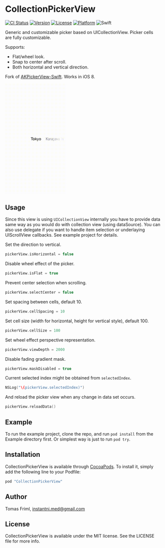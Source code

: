 # CollectionPickerView

[![CI Status](http://img.shields.io/travis/3ph/CollectionPickerView.svg?style=flat)](https://travis-ci.org/3ph/CollectionPickerView)
[![Version](https://img.shields.io/cocoapods/v/CollectionPickerView.svg?style=flat)](http://cocoapods.org/pods/CollectionPickerView)
[![License](https://img.shields.io/cocoapods/l/CollectionPickerView.svg?style=flat)](http://cocoapods.org/pods/CollectionPickerView)
[![Platform](https://img.shields.io/cocoapods/p/CollectionPickerView.svg?style=flat)](http://cocoapods.org/pods/CollectionPickerView)
![Swift](https://img.shields.io/badge/%20in-swift%204.0-orange.svg)


Generic and customizable picker based on UICollectionView. Picker cells are fully
customizable.

Supports:
 - Flat/wheel look.
 - Snap to center after scroll.
 - Both horizontal and vertical direction.

Fork of <a href='https://github.com/Akkyie/AKPickerView-Swift'>AKPickerView-Swift</a>. Works in iOS 8.

<img src="./Screenshot.gif" width="200" alt="Screenshot" />

## Usage

Since this view is using `UICollectionView` internally you have to provide data same way as you would do with collection view (using dataSource). You can also use delegate if you want to handle item selection or underlaying UIScrollView callbacks. See example project for details.

Set the direction to vertical.
```swift
pickerView.isHorizontal = false
```

Disable wheel effect of the picker.
```swift
pickerView.isFlat = true
```

Prevent center selection when scrolling.
```swift
pickerView.selectCenter = false
```

Set spacing between cells, default 10.
```swift
pickerView.cellSpacing = 10
```

Set cell size (width for horizontal, height for vertical style), default 100.
```swift
pickerView.cellSize = 100
```

Set wheel effect perspective representation.
```swift
pickerView.viewDepth = 2000
```

Disable fading gradient mask.
```swift
pickerView.maskDisabled = true
```

Current selected index might be obtained from `selectedIndex`.
```swift
NSLog("\(pickerView.selectedIndex)")
```

And reload the picker view when any change in data set occurs.
```swift
pickerView.reloadData()
```



## Example

To run the example project, clone the repo, and run `pod install` from the Example directory first. Or simplest way is just to run `pod try`.

## Installation

CollectionPickerView is available through [CocoaPods](http://cocoapods.org). To install
it, simply add the following line to your Podfile:

```ruby
pod "CollectionPickerView"
```

## Author

Tomas Friml, instantni.med@gmail.com

## License

CollectionPickerView is available under the MIT license. See the LICENSE file for more info.
